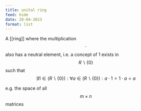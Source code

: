```yaml
---
title: unital ring
feed: hide
date: 20-04-2023
format: list
---
```



A [[ring]] where the multiplication $$\cdot$$ also has a neutral element, i.e. a concept of 1 exists in $$R\backslash\{0\}$$ such that $$\exists 1\in (R\backslash\{0\}): \forall a\in (R\backslash\{0\}): a\cdot 1 = 1\cdot a = a$$

e.g. the space of all $$m\times n$$ matrices